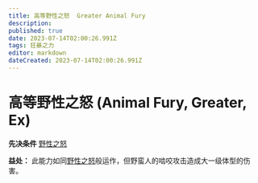 ```yaml
---
title: 高等野性之怒  Greater Animal Fury
description: 
published: true
date: 2023-07-14T02:00:26.991Z
tags: 狂暴之力
editor: markdown
dateCreated: 2023-07-14T02:00:26.991Z
---
```


# 高等野性之怒 (Animal Fury, Greater, Ex)

**先决条件** [野性之怒](/狂暴之力/野性之怒)

**益处：** 此能力如同[野性之怒](/狂暴之力/野性之怒)般运作，但野蛮人的啮咬攻击造成大一级体型的伤害。